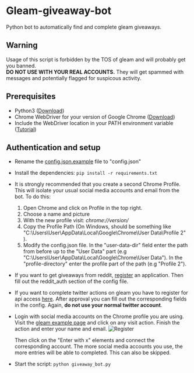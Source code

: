 
# Gleam-giveaway-bot
Python bot to automatically find and complete gleam giveaways.

## Warning

Usage of this script is forbidden by the TOS of gleam and will probably get you banned.  
**DO NOT USE WITH YOUR REAL ACCOUNTS.** They will get spammed with messages and potentially flagged for suspicous activity.

## Prerequisites

- Python3 ([Download](https://www.python.org/downloads/))
 - Chrome WebDriver for your version of Google Chrome ([Download](https://chromedriver.chromium.org/downloads))
 - Include the WebDriver location in your PATH environment variable ([Tutorial](https://zwbetz.com/download-chromedriver-binary-and-add-to-your-path-for-automated-functional-testing/))

## Authentication and setup

- Rename the  [config.json.example](config.json.example) file to "config.json"  
- Install the dependencies: `pip install -r requirements.txt`

- It is strongly recommended that you create a second Chrome Profile. This will isolate your usual social media accounts and 			email from the bot.
To do this:  

	 1. Open Chrome and click on Profile in the top right.
	 2. Choose a name and picture
	 3. With the new profile visit: *chrome://version/*
	 4. Copy the Profile Path (On Windows, should be something like "C:\Users\User\AppData\Local\Google\Chrome\User 		Data\Profile 2" ). 
	 5. Modify the config.json file.   In the "user-data-dir" field enter the path from before up to the "User Data" part (e.g 	"C:\Users\User\AppData\Local\Google\Chrome\User Data"). In the "profile-directory" enter the profile part of the path (e.g "Profile 2").

 - If you want to get giveaways from reddit, [register](https://www.reddit.com/prefs/apps/) an application. Then fill out the reddit_auth section of the config file.
 
 - If you want to complete twitter actions on gleam you have to register for api access [here](https://developer.twitter.com/en/apps). After approval you can fill out the corresponding fields in the config. Again, **do not use your normal twitter account**.

- Login with social media accounts on the Chrome profile you are using. Visit the [gleam example page](https://gleam.io/examples/competitions/every-entry-type) and click on any visit action. Finish the action and enter your name and email.
![Register](https://imgur.com/4tsJj6U.png)  

  Then click on the "Enter with x" elements and connect the corresponding account. The more social media accounts you use, the more entries will be able to completed. This can also be skipped.
  
 - Start the script: `python giveaway_bot.py`


